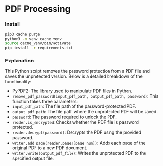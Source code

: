 # PDF Processing

### Install

```bash
pip3 cache purge
python3 -m venv cache_venv
source cache_venv/bin/activate
pip install -r requirements.txt
```

### Explanation

This Python script removes the password protection from a PDF file and saves the unprotected version. Below is a detailed breakdown of the functionality:
- PyPDF2: The library used to manipulate PDF files in Python.
- `remove_pdf_password(input_pdf_path, output_pdf_path, password)`: This function takes three parameters:
 - `input_pdf_path`: The file path of the password-protected PDF.
 - `output_pdf_path`: The file path where the unprotected PDF will be saved.
 - `password`: The password required to unlock the PDF.
- `reader.is_encrypted`: Checks whether the PDF file is password protected.
- `reader.decrypt(password)`: Decrypts the PDF using the provided password.
- `writer.add_page(reader.pages[page_num])`: Adds each page of the original PDF to a new PDF document.
- `writer.write(output_pdf_file)`: Writes the unprotected PDF to the specified output file.